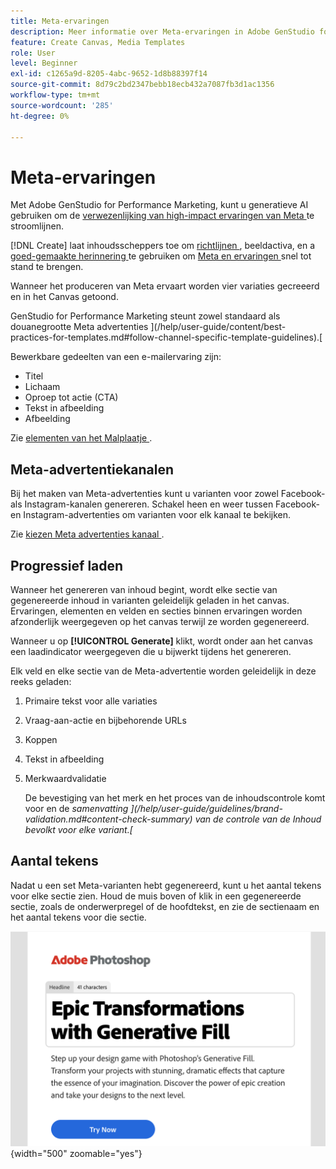 ```yaml
---
title: Meta-ervaringen
description: Meer informatie over Meta-ervaringen in Adobe GenStudio for Performance Marketing.
feature: Create Canvas, Media Templates
role: User
level: Beginner
exl-id: c1265a9d-8205-4abc-9652-1d8b88397f14
source-git-commit: 8d79c2bd2347bebb18ecb432a7087fb3d1ac1356
workflow-type: tm+mt
source-wordcount: '285'
ht-degree: 0%

---
```


# Meta-ervaringen

Met Adobe GenStudio for Performance Marketing, kunt u generatieve AI gebruiken om de [ verwezenlijking van high-impact ervaringen van Meta ](/help/user-guide/create/create-meta-ad.md) te stroomlijnen.

[!DNL Create] laat inhoudsscheppers toe om [ richtlijnen ](/help/user-guide/guidelines/overview.md), beeldactiva, en a [ goed-gemaakte herinnering ](/help/user-guide/effective-prompts.md) te gebruiken om [ Meta en ervaringen ](/help/user-guide/create/create-meta-ad.md) snel tot stand te brengen.

Wanneer het produceren van Meta ervaart worden vier variaties gecreeerd en in het Canvas getoond.

GenStudio for Performance Marketing steunt zowel standaard als douanegrootte Meta advertenties ](/help/user-guide/content/best-practices-for-templates.md#follow-channel-specific-template-guidelines).[

Bewerkbare gedeelten van een e-mailervaring zijn:

* Titel
* Lichaam
* Oproep tot actie (CTA)
* Tekst in afbeelding
* Afbeelding

Zie [ elementen van het Malplaatje ](/help/user-guide/content/use-templates.md#template-elements).

<!-- ## Meta ad capabilities

Content creators and marketers can produce brand-consistent Meta ad experiences in GenStudio for Performance Marketing. -->

## Meta-advertentiekanalen

Bij het maken van Meta-advertenties kunt u varianten voor zowel Facebook- als Instagram-kanalen genereren. Schakel heen en weer tussen Facebook- en Instagram-advertenties om varianten voor elk kanaal te bekijken.

Zie [ kiezen Meta advertenties kanaal ](/help/user-guide/create/create-meta-ad.md#choose-meta-ads-channel).

## Progressief laden

Wanneer het genereren van inhoud begint, wordt elke sectie van gegenereerde inhoud in varianten geleidelijk geladen in het canvas. Ervaringen, elementen en velden en secties binnen ervaringen worden afzonderlijk weergegeven op het canvas terwijl ze worden gegenereerd.

Wanneer u op **[!UICONTROL Generate]** klikt, wordt onder aan het canvas een laadindicator weergegeven die u bijwerkt tijdens het genereren.

Elk veld en elke sectie van de Meta-advertentie worden geleidelijk in deze reeks geladen:

1. Primaire tekst voor alle variaties
1. Vraag-aan-actie en bijbehorende URLs
1. Koppen
1. Tekst in afbeelding
1. Merkwaardvalidatie

   De bevestiging van het merk en het proces van de inhoudscontrole komt voor en de _samenvatting ](/help/user-guide/guidelines/brand-validation.md#content-check-summary) van de controle van de Inhoud bevolkt voor elke variant.[_

## Aantal tekens

Nadat u een set Meta-varianten hebt gegenereerd, kunt u het aantal tekens voor elke sectie zien. Houd de muis boven of klik in een gegenereerde sectie, zoals de onderwerpregel of de hoofdtekst, en zie de sectienaam en het aantal tekens voor die sectie.

![ Aantal van het Karakter ](/help/assets/character-count.png){width="500" zoomable="yes"}
